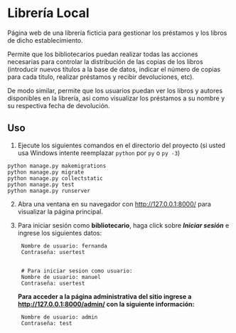# Librería Local

Página web de una librería ficticia para gestionar los préstamos y los libros de dicho establecimiento.

Permite que los bibliotecarios puedan realizar todas las acciones necesarias para controlar la distribución de las copias de los libros (introducir nuevos títulos a la base de datos, indicar el número de copias para cada titulo, realizar préstamos y recibir devoluciones, etc).

De modo similar, permite que los usuarios puedan ver los libros y autores disponibles en la librería, asi como visualizar los préstamos a su nombre y su respectiva fecha de devolución.

## Uso

1. Ejecute los siguientes comandos en el directorio del proyecto (si usted usa Windows intente reemplazar `python` por `py` o `py -3`)

```
python manage.py makemigrations
python manage.py migrate
python manage.py collectstatic
python manage.py test
python manage.py runserver
```

2. Abra una ventana en su navegador con http://127.0.0.1:8000/ para visualizar la página principal.

3. Para iniciar sesión como **bibliotecario**, haga click sobre ***Iniciar sesión*** e ingrese los siguientes datos:

        Nombre de usuario: fernanda
        Contraseña: usertest


        # Para iniciar sesion como usuario:
        Nombre de usuario: manuel
        Contraseña: usertest

    **Para acceder a la página administrativa del sitio ingrese a http://127.0.0.1:8000/admin/ con la siguiente información:**

        Nombre de usuario: admin
        Contraseña: test
